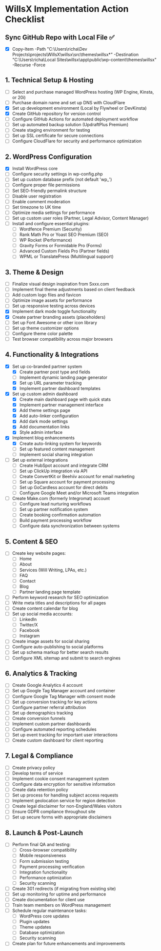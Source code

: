 # WillsX Implementation Action Checklist

## Sync GitHub Repo with Local File ✅
- [x] Copy-Item -Path "C:\Users\richa\Dev Projects\projects\WillsX\willsx\src\themes\willsx\*" -Destination "C:\Users\richa\Local Sites\willsx\app\public\wp-content\themes\willsx\" -Recurse -Force

## 1. Technical Setup & Hosting

- [ ] Select and purchase managed WordPress hosting (WP Engine, Kinsta, or 20i)
- [ ] Purchase domain name and set up DNS with CloudFlare
- [x] Set up development environment (Local by Flywheel or DevKinsta)
- [x] Create GitHub repository for version control
- [ ] Configure GitHub Actions for automated deployment workflow
- [ ] Set up automated backup solution (UpdraftPlus Premium)
- [ ] Create staging environment for testing
- [ ] Set up SSL certificate for secure connections
- [ ] Configure CloudFlare for security and performance optimization

## 2. WordPress Configuration

- [x] Install WordPress core
- [ ] Configure security settings in wp-config.php
- [ ] Set up custom database prefix (not default 'wp_')
- [ ] Configure proper file permissions
- [ ] Set SEO-friendly permalink structure
- [ ] Disable user registration
- [ ] Enable comment moderation
- [ ] Set timezone to UK time
- [ ] Optimize media settings for performance
- [ ] Set up custom user roles (Partner, Legal Advisor, Content Manager)
- [ ] Install and configure essential plugins:
  - [ ] Wordfence Premium (Security)
  - [ ] Rank Math Pro or Yoast SEO Premium (SEO)
  - [ ] WP Rocket (Performance)
  - [ ] Gravity Forms or Formidable Pro (Forms)
  - [ ] Advanced Custom Fields Pro (Partner fields)
  - [ ] WPML or TranslatePress (Multilingual support)

## 3. Theme & Design

- [ ] Finalize visual design inspiration from Sxxx.com
- [ ] Implement final theme adjustments based on client feedback
- [ ] Add custom logo files and favicon
- [ ] Optimize image assets for performance
- [ ] Set up responsive testing across devices
- [x] Implement dark mode toggle functionality
- [x] Create partner branding assets (placeholders)
- [ ] Set up Font Awesome or other icon library
- [ ] Set up theme customizer options
- [ ] Configure theme color palette
- [ ] Test browser compatibility across major browsers

## 4. Functionality & Integrations

- [x] Set up co-branded partner system
  - [x] Create partner post type and fields
  - [ ] Implement dynamic landing page generator
  - [x] Set up URL parameter tracking
  - [x] Implement partner dashboard templates
- [x] Set up custom admin dashboard
  - [x] Create main dashboard page with quick stats
  - [x] Implement partner management interface
  - [x] Add theme settings page
  - [x] Add auto-linker configuration
  - [x] Add dark mode settings
  - [x] Add documentation links
  - [x] Style admin interface
- [x] Implement blog enhancements
  - [x] Create auto-linking system for keywords
  - [ ] Set up featured content management
  - [ ] Implement social sharing integration
- [ ] Set up external integrations
  - [ ] Create HubSpot account and integrate CRM
  - [ ] Set up ClickUp integration via API
  - [ ] Create ConvertKit or Beehiiv account for email marketing
  - [ ] Set up Square account for payment processing
  - [ ] Set up GoCardless account for direct debits
  - [ ] Configure Google Meet and/or Microsoft Teams integration
- [ ] Create Make.com (formerly Integromat) account
  - [ ] Configure lead nurturing workflows
  - [ ] Set up partner notification system
  - [ ] Create booking confirmation automation
  - [ ] Build payment processing workflow
  - [ ] Configure data synchronization between systems

## 5. Content & SEO

- [ ] Create key website pages:
  - [ ] Home
  - [ ] About
  - [ ] Services (Will Writing, LPAs, etc.)
  - [ ] FAQ
  - [ ] Contact
  - [ ] Blog
  - [ ] Partner landing page template
- [ ] Perform keyword research for SEO optimization
- [ ] Write meta titles and descriptions for all pages
- [ ] Create content calendar for blog
- [ ] Set up social media accounts:
  - [ ] LinkedIn
  - [ ] Twitter/X
  - [ ] Facebook
  - [ ] Instagram
- [ ] Create image assets for social sharing
- [ ] Configure auto-publishing to social platforms
- [ ] Set up schema markup for better search results
- [ ] Configure XML sitemap and submit to search engines

## 6. Analytics & Tracking

- [ ] Create Google Analytics 4 account
- [ ] Set up Google Tag Manager account and container
- [ ] Configure Google Tag Manager with consent mode
- [ ] Set up conversion tracking for key actions
- [ ] Configure partner referral attribution
- [ ] Set up demographics tracking
- [ ] Create conversion funnels
- [ ] Implement custom partner dashboards
- [ ] Configure automated reporting schedules
- [ ] Set up event tracking for important user interactions
- [ ] Create custom dashboard for client reporting

## 7. Legal & Compliance

- [ ] Create privacy policy
- [ ] Develop terms of service
- [ ] Implement cookie consent management system 
- [ ] Configure data encryption for sensitive information
- [ ] Create data retention policy
- [ ] Set up process for handling subject access requests
- [ ] Implement geolocation service for region detection
- [ ] Create legal disclaimer for non-England/Wales visitors
- [ ] Ensure GDPR compliance throughout site
- [ ] Set up secure forms with appropriate disclaimers

## 8. Launch & Post-Launch

- [ ] Perform final QA and testing:
  - [ ] Cross-browser compatibility
  - [ ] Mobile responsiveness
  - [ ] Form submission testing
  - [ ] Payment processing verification
  - [ ] Integration functionality
  - [ ] Performance optimization
  - [ ] Security scanning
- [ ] Create 301 redirects (if migrating from existing site)
- [ ] Set up monitoring for uptime and performance
- [ ] Create documentation for client use
- [ ] Train team members on WordPress management
- [ ] Schedule regular maintenance tasks:
  - [ ] WordPress core updates
  - [ ] Plugin updates
  - [ ] Theme updates
  - [ ] Database optimization
  - [ ] Security scanning
- [ ] Create plan for future enhancements and improvements
